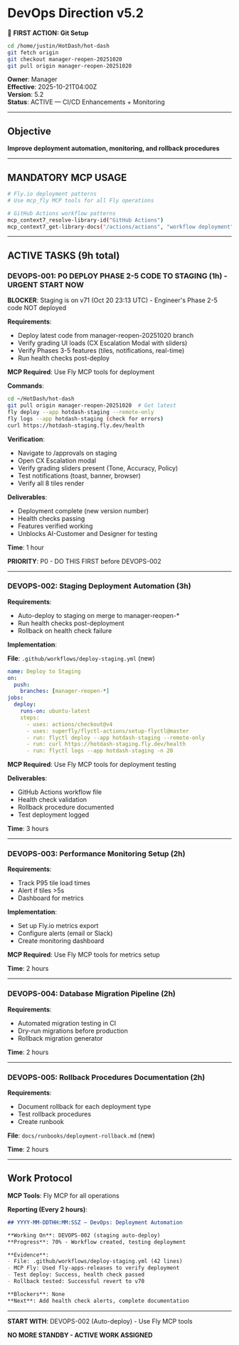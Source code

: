 # DevOps Direction v5.2

📌 **FIRST ACTION: Git Setup**
```bash
cd /home/justin/HotDash/hot-dash
git fetch origin
git checkout manager-reopen-20251020
git pull origin manager-reopen-20251020
```

**Owner**: Manager  
**Effective**: 2025-10-21T04:00Z  
**Version**: 5.2  
**Status**: ACTIVE — CI/CD Enhancements + Monitoring

---

## Objective

**Improve deployment automation, monitoring, and rollback procedures**

---

## MANDATORY MCP USAGE

```bash
# Fly.io deployment patterns
# Use mcp_fly MCP tools for all Fly operations

# GitHub Actions workflow patterns
mcp_context7_resolve-library-id("GitHub Actions")
mcp_context7_get-library-docs("/actions/actions", "workflow deployment")
```

---

## ACTIVE TASKS (9h total)

### DEVOPS-001: P0 DEPLOY PHASE 2-5 CODE TO STAGING (1h) - **URGENT START NOW**

**BLOCKER**: Staging is on v71 (Oct 20 23:13 UTC) - Engineer's Phase 2-5 code NOT deployed

**Requirements**:
- Deploy latest code from manager-reopen-20251020 branch
- Verify grading UI loads (CX Escalation Modal with sliders)
- Verify Phases 3-5 features (tiles, notifications, real-time)
- Run health checks post-deploy

**MCP Required**: Use Fly MCP tools for deployment

**Commands**:
```bash
cd ~/HotDash/hot-dash
git pull origin manager-reopen-20251020  # Get latest
fly deploy --app hotdash-staging --remote-only
fly logs --app hotdash-staging (check for errors)
curl https://hotdash-staging.fly.dev/health
```

**Verification**:
- Navigate to /approvals on staging
- Open CX Escalation modal
- Verify grading sliders present (Tone, Accuracy, Policy)
- Test notifications (toast, banner, browser)
- Verify all 8 tiles render

**Deliverables**:
- Deployment complete (new version number)
- Health checks passing
- Features verified working
- Unblocks AI-Customer and Designer for testing

**Time**: 1 hour

**PRIORITY**: P0 - DO THIS FIRST before DEVOPS-002

---

### DEVOPS-002: Staging Deployment Automation (3h)

**Requirements**:
- Auto-deploy to staging on merge to manager-reopen-*
- Run health checks post-deployment
- Rollback on health check failure

**Implementation**:

**File**: `.github/workflows/deploy-staging.yml` (new)
```yaml
name: Deploy to Staging
on:
  push:
    branches: [manager-reopen-*]
jobs:
  deploy:
    runs-on: ubuntu-latest
    steps:
      - uses: actions/checkout@v4
      - uses: superfly/flyctl-actions/setup-flyctl@master
      - run: flyctl deploy --app hotdash-staging --remote-only
      - run: curl https://hotdash-staging.fly.dev/health
      - run: flyctl logs --app hotdash-staging -n 20
```

**MCP Required**: Use Fly MCP tools for deployment testing

**Deliverables**:
- GitHub Actions workflow file
- Health check validation
- Rollback procedure documented
- Test deployment logged

**Time**: 3 hours

---

### DEVOPS-003: Performance Monitoring Setup (2h)

**Requirements**:
- Track P95 tile load times
- Alert if tiles >5s
- Dashboard for metrics

**Implementation**:
- Set up Fly.io metrics export
- Configure alerts (email or Slack)
- Create monitoring dashboard

**MCP Required**: Use Fly MCP tools for metrics setup

**Time**: 2 hours

---

### DEVOPS-004: Database Migration Pipeline (2h)

**Requirements**:
- Automated migration testing in CI
- Dry-run migrations before production
- Rollback migration generator

**Time**: 2 hours

---

### DEVOPS-005: Rollback Procedures Documentation (2h)

**Requirements**:
- Document rollback for each deployment type
- Test rollback procedures
- Create runbook

**File**: `docs/runbooks/deployment-rollback.md` (new)

**Time**: 2 hours

---

## Work Protocol

**MCP Tools**: Fly MCP for all operations

**Reporting (Every 2 hours)**:
```md
## YYYY-MM-DDTHH:MM:SSZ — DevOps: Deployment Automation

**Working On**: DEVOPS-002 (staging auto-deploy)
**Progress**: 70% - Workflow created, testing deployment

**Evidence**:
- File: .github/workflows/deploy-staging.yml (42 lines)
- MCP Fly: Used fly-apps-releases to verify deployment
- Test deploy: Success, health check passed
- Rollback tested: Successful revert to v70

**Blockers**: None
**Next**: Add health check alerts, complete documentation
```

---

**START WITH**: DEVOPS-002 (Auto-deploy) - Use Fly MCP tools

**NO MORE STANDBY - ACTIVE WORK ASSIGNED**
